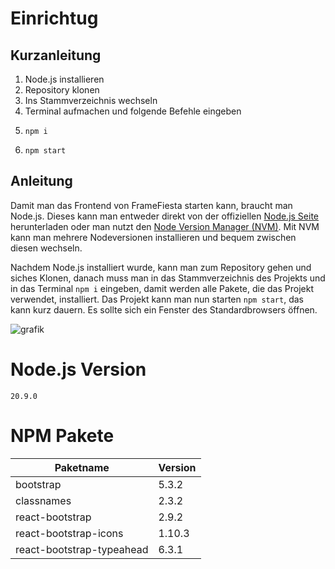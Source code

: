 # Einrichtug

## Kurzanleitung
1. Node.js installieren
2. Repository klonen
3. Ins Stammverzeichnis wechseln
4. Terminal aufmachen und folgende Befehle eingeben
5. ```console
   npm i
   ```
6. ```console
   npm start
   ```

## Anleitung
Damit man das Frontend von FrameFiesta starten kann, braucht man Node.js. Dieses kann man entweder direkt von der offiziellen [Node.js Seite](https://nodejs.org/en/download) herunterladen oder man nutzt den [Node Version Manager (NVM)](https://www.freecodecamp.org/news/node-version-manager-nvm-install-guide/). Mit NVM kann man mehrere Nodeversionen installieren und bequem zwischen diesen wechseln.

Nachdem Node.js installiert wurde, kann man zum Repository gehen und siches Klonen, danach muss man in das Stammverzeichnis des Projekts und in das Terminal `npm i` eingeben, damit werden alle Pakete, die das Projekt verwendet, installiert.
Das Projekt kann man nun starten `npm start`, das kann kurz dauern. Es sollte sich ein Fenster des Standardbrowsers öffnen.

![grafik](https://github.com/JannikKrusch/framefiesta/assets/96232216/746b001e-6587-4daf-8398-9caeb1a90deb)

# Node.js Version
`20.9.0`

# NPM Pakete
| Paketname                 | Version |
| ------------------------- | ------- |
| bootstrap                 | 5.3.2   |
| classnames                | 2.3.2   |
| react-bootstrap           | 2.9.2   |
| react-bootstrap-icons     | 1.10.3  |
| react-bootstrap-typeahead | 6.3.1   |
